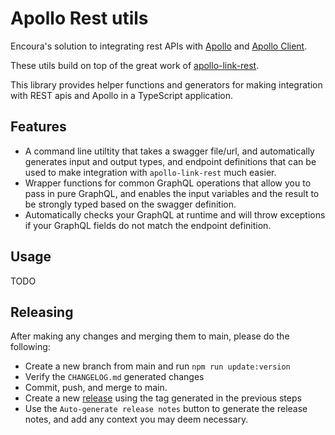 # Apollo Rest utils

Encoura's solution to integrating rest APIs with [Apollo](https://www.apollographql.com/docs/) and [Apollo Client](https://www.apollographql.com/docs/react/).

These utils build on top of the great work of [apollo-link-rest](https://www.apollographql.com/docs/react/api/link/apollo-link-rest/).

This library provides helper functions and generators for making integration with REST apis and Apollo in a TypeScript application.

## Features

* A command line utiltity that takes a swagger file/url, and automatically generates input and output types, and endpoint definitions that can be used to make integration with `apollo-link-rest` much easier.
* Wrapper functions for common GraphQL operations that allow you to pass in pure GraphQL, and enables the input variables and the result to be strongly typed based on the swagger definition.
* Automatically checks your GraphQL at runtime and will throw exceptions if your GraphQL fields do not match the endpoint definition.

## Usage

TODO

## Releasing

After making any changes and merging them to main, please do the following:
* Create a new branch from main and run `npm run update:version`
* Verify the `CHANGELOG.md` generated changes
* Commit, push, and merge to main.
* Create a new [release](https://github.com/nrccua/apollo-rest-utils/releases/new) using the tag generated in the previous steps
* Use the `Auto-generate release notes` button to generate the release notes, and add any context you may deem necessary.
